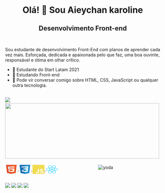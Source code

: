 <h1 align=center> Olá! 👋 Sou Aieychan karoline </h1>
<h2 align=center>Desenvolvimento Front-end </h2>

  <br>

  <p>Sou estudante de desenvolvimento Front-End com planos de aprender cada vez mais.
Esforçada, dedicada e apaixonada pelo que faz, uma boa ouvinte, responsável e ótima em olhar crítico.</p>
 
  - 📖 Estudante do Start Latam 2021  
  - 🌱 Estudando Front-end
  - 💬 Pode vir conversar comigo sobre HTML, CSS, JavaScript ou qualquer outra tecnologia. 

  <br>
<div>
  <a href="https://github.com/Aieychan01">
  <img height="180em"  src="https://github-readme-stats.vercel.app/api?username=Aieychan01&show_icons=true&theme=dracula&include_all_commits=true&count_private=true"/>
  <img height="180em" width="500em" src="https://github-readme-stats.vercel.app/api/top-langs/?username=Aieychan01&layout=compact&langs_count=7&theme=dracula"/>
</div>
   
   <div style="display: inline_block"><br>
      <img align="center" alt="HTML" height="30" width="40" src="https://raw.githubusercontent.com/devicons/devicon/master/icons/html5/html5-original.svg">
     <img align="center" alt="CSS" height="30" width="40" src="https://raw.githubusercontent.com/devicons/devicon/master/icons/css3/css3-original.svg">
     <img align="center" alt="Js" height="30" width="40" src="https://raw.githubusercontent.com/devicons/devicon/master/icons/javascript/javascript-plain.svg">
     <img align="center" alt="React" height="30" width="40" src="https://raw.githubusercontent.com/devicons/devicon/master/icons/react/react-original.svg">  
     <img align="right" width="202" height="200" alt="yoda" src="git.mp4">
   </div>
      
 ##  
     
   <div> 
  <a href="https://www.instagram.com/ameixa01/" target="_blank"><img src="https://img.shields.io/badge/-Instagram-%23E4405F?style=for-the-badge&logo=instagram&logoColor=white" target="_blank"></a>
 <a href="https://discord.gg/759182903295868988" target="_blank"><img src="https://img.shields.io/badge/Discord-7289DA?style=for-the-badge&logo=discord&logoColor=white" target="_blank"></a> 
  <a href = "mailto:aieychankaroline.2021@gmail.com"><img src="https://img.shields.io/badge/-Gmail-%23333?style=for-the-badge&logo=gmail&logoColor=white" target="_blank"></a>
  <a href="https://www.linkedin.com/in/aieychankaroline/" target="_blank"><img src="https://img.shields.io/badge/-LinkedIn-%230077B5?style=for-the-badge&logo=linkedin&logoColor=white" target="_blank"></a> 
   </div>
